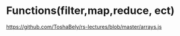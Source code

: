 
# Functions(filter,map,reduce, ect)

https://github.com/ToshaBely/rs-lectures/blob/master/arrays.js